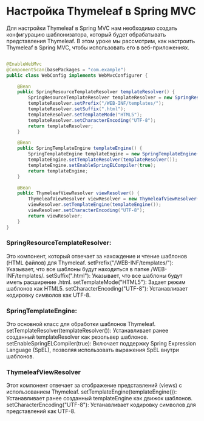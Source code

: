 # Настройка Thymeleaf в Spring MVC

Для настройки Thymeleaf в Spring MVC нам необходимо создать конфигурацию шаблонизатора, который будет обрабатывать
представления Thymeleaf. В этом уроке мы рассмотрим, как настроить Thymeleaf в Spring MVC, чтобы использовать его в
веб-приложениях.

```java

@EnableWebMvc
@ComponentScan(basePackages = "com.example")
public class WebConfig implements WebMvcConfigurer {

    @Bean
    public SpringResourceTemplateResolver templateResolver() {
        SpringResourceTemplateResolver templateResolver = new SpringResourceTemplateResolver();
        templateResolver.setPrefix("/WEB-INF/templates/");
        templateResolver.setSuffix(".html");
        templateResolver.setTemplateMode("HTML5");
        templateResolver.setCharacterEncoding("UTF-8");
        return templateResolver;
    }

    @Bean
    public SpringTemplateEngine templateEngine() {
        SpringTemplateEngine templateEngine = new SpringTemplateEngine();
        templateEngine.setTemplateResolver(templateResolver());
        templateEngine.setEnableSpringELCompiler(true);
        return templateEngine;
    }

    @Bean
    public ThymeleafViewResolver viewResolver() {
        ThymeleafViewResolver viewResolver = new ThymeleafViewResolver();
        viewResolver.setTemplateEngine(templateEngine());
        viewResolver.setCharacterEncoding("UTF-8");
        return viewResolver;
    }
}
```

### SpringResourceTemplateResolver:

Это компонент, который отвечает за нахождение и чтение шаблонов (HTML файлов) для Thymeleaf.
setPrefix("/WEB-INF/templates/"): Указывает, что все шаблоны будут находиться в папке /WEB-INF/templates/.
setSuffix(".html"): Указывает, что все шаблоны будут иметь расширение .html.
setTemplateMode("HTML5"): Задает режим шаблонов как HTML5.
setCharacterEncoding("UTF-8"): Устанавливает кодировку символов как UTF-8.

### SpringTemplateEngine:

Это основной класс для обработки шаблонов Thymeleaf.
setTemplateResolver(templateResolver()): Устанавливает ранее созданный templateResolver как резольвер шаблонов.
setEnableSpringELCompiler(true): Включает поддержку Spring Expression Language (SpEL), позволяя использовать выражения
SpEL внутри шаблонов.

### ThymeleafViewResolver

Этот компонент отвечает за отображение представлений (views) с использованием Thymeleaf.
setTemplateEngine(templateEngine()): Устанавливает ранее созданный templateEngine как движок шаблонов.
setCharacterEncoding("UTF-8"): Устанавливает кодировку символов для представлений как UTF-8.